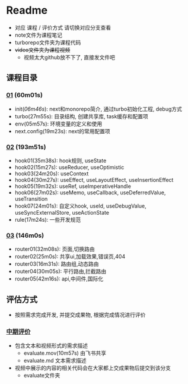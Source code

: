 # Readme
* 对应 课程 / 评价方式 请切换对应分支查看
* note文件为课程笔记
* turborepo文件夹为课程代码
* ~~video文件夹为课程视频~~
    * 视频太大github放不下了, 直接发文件吧

## 课程目录

### [01](https://github.com/rigyoku/react-teaching/tree/01) (60m01s)
* init(*06m46s*): next和monorepo简介, 通过turbo初始化工程, debug方式
* turbo(27m55s): 目录结构, 创建共享库, task缓存和配置项
* env(05m57s): 环境变量的定义和使用
* next.config(19m23s): next的常用配置项


### [02](https://github.com/rigyoku/react-teaching/tree/02) (193m51s)
* hook01(35m38s): hook规则, useState
* hook02(15m27s): useReducer, useOptimistic
* hook03(24m20s): useContext
* hook04(30m27s): useEffect, useLayoutEffect, useInsertionEffect
* hook05(19m32s): useRef, useImperativeHandle
* hook06(27m02s): useMemo, useCallback, useDeferredValue, useTransition
* hook07(24m01s): 自定义hook, useId, useDebugValue, useSyncExternalStore, useActionState
* rule(17m24s):  一些开发规范

### [03](https://github.com/rigyoku/react-teaching/tree/03) (146m0s)
* router01(32m08s): 页面,切换路由
* router02(25m0s): 共享ui,加载效果,错误页,404
* router03(16m31s): 路由组,动态路由
* router04(30m05s): 平行路由,拦截路由
* router05(42m16s): api,中间件,国际化


## 评估方式
* 按照需求完成开发, 并提交成果物, 根据完成情况进行评价

### [中期评价](https://github.com/rigyoku/react-teaching/tree/evaluate01)
* 包含文本和视频形式的需求描述
    * evaluate.mov(10m57s) 由飞书共享
    * evaluate.md 文本需求描述
* 视频中展示的内容的相关代码会在大家都上交成果物后提交到该分支
    * evaluate文件夹